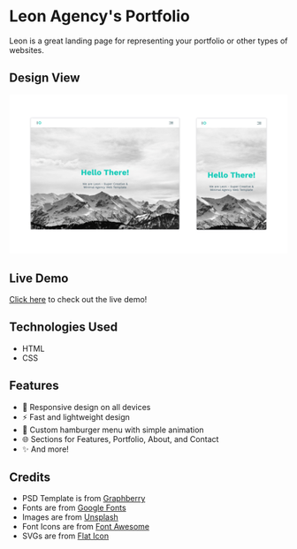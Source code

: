 # Leon Agency's Portfolio
Leon is a great landing page for representing your portfolio or other types of websites.

## Design View
![design-view](./Images/design-view.png)

## Live Demo
[Click here](https://mohammad-jarabah.github.io/Leon-Agency-s-Portfolio) to check out the live demo!

## Technologies Used
* HTML
* CSS

## Features
* 🤖 Responsive design on all devices
* ⚡ Fast and lightweight design
* 🍔 Custom hamburger menu with simple animation
* 🌐 Sections for Features, Portfolio, About, and Contact
* ✨ And more!

## Credits
* PSD Template is from [Graphberry](https://www.graphberry.com)
* Fonts are from [Google Fonts](https://fonts.google.com)
* Images are from [Unsplash](https://unsplash.com)
* Font Icons are from [Font Awesome](https://fontawesome.com)
* SVGs are from [Flat Icon](https://www.flaticon.com)
